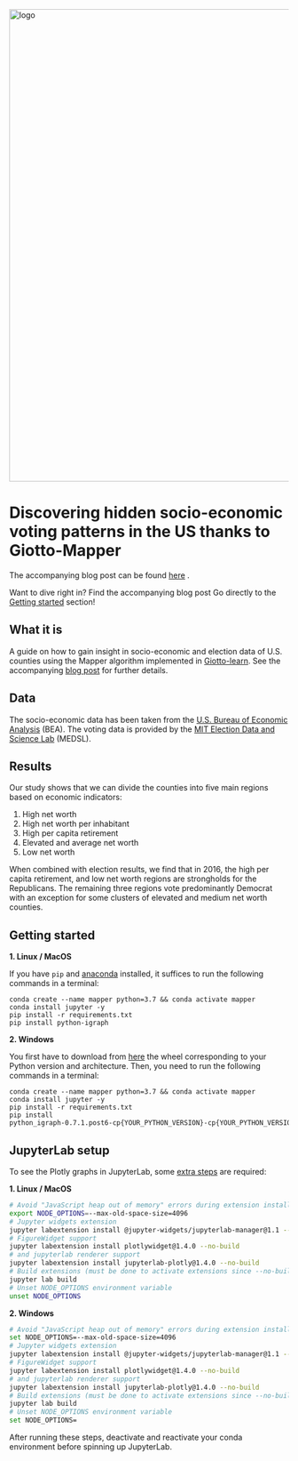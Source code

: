 <img src="https://www.giotto.ai/static/vector/logo.svg" alt="logo" width="850"/>

# Discovering hidden socio-economic voting patterns in the US thanks to Giotto-Mapper

The accompanying blog post can be found [here](https://towardsdatascience.com/the-shape-of-the-united-states-presidential-elections-c336d80e4ddf) .

Want to dive right in? Find the accompanying blog post Go directly to the [Getting started](#getting-started) section!

## What it is

A guide on how to gain insight in socio-economic and election data of U.S. counties using the Mapper algorithm implemented in [Giotto-learn](https://github.com/giotto-ai/giotto-learn).
See the accompanying [blog post](https://towardsdatascience.com/the-shape-of-the-united-states-presidential-elections-c336d80e4ddf) for further details.

## Data

The socio-economic data has been taken from the [U.S. Bureau of Economic Analysis](https://www.bea.gov) (BEA). The voting data is provided by the [MIT Election Data and Science Lab](https://electionlab.mit.edu/data) (MEDSL).

## Results

Our study shows that we can divide the counties into five main regions based on economic indicators:

1. High net worth
2. High net worth per inhabitant
3. High per capita retirement
4. Elevated and average net worth
5. Low net worth

When combined with election results, we find that in 2016, the high per capita retirement, and low net worth regions are strongholds for the Republicans. The remaining three regions vote predominantly Democrat with an exception for some clusters of elevated and medium net worth counties.

## Getting started

__1. Linux / MacOS__

If you have `pip` and [anaconda](https://anaconda.org) installed, it suffices to run the following commands in a terminal:

```console
conda create --name mapper python=3.7 && conda activate mapper
conda install jupyter -y
pip install -r requirements.txt
pip install python-igraph
```

__2. Windows__

You first have to download from [here](https://www.lfd.uci.edu/~gohlke/pythonlibs/#python-igraph) the wheel corresponding to your Python version and architecture. Then, you need to run the following commands in a terminal:

```console
conda create --name mapper python=3.7 && conda activate mapper
conda install jupyter -y
pip install -r requirements.txt
pip install python_igraph‑0.7.1.post6‑cp{YOUR_PYTHON_VERSION}‑cp{YOUR_PYTHON_VERSION}‑win_amd64.whl
```

## JupyterLab setup

To see the Plotly graphs in JupyterLab, some [extra steps](https://github.com/plotly/plotly.py) are required:

__1. Linux / MacOS__

```bash
# Avoid "JavaScript heap out of memory" errors during extension installation
export NODE_OPTIONS=--max-old-space-size=4096
# Jupyter widgets extension
jupyter labextension install @jupyter-widgets/jupyterlab-manager@1.1 --no-build
# FigureWidget support
jupyter labextension install plotlywidget@1.4.0 --no-build
# and jupyterlab renderer support
jupyter labextension install jupyterlab-plotly@1.4.0 --no-build
# Build extensions (must be done to activate extensions since --no-build is used above)
jupyter lab build
# Unset NODE_OPTIONS environment variable
unset NODE_OPTIONS
```

__2. Windows__

```bash
# Avoid "JavaScript heap out of memory" errors during extension installation
set NODE_OPTIONS=--max-old-space-size=4096
# Jupyter widgets extension
jupyter labextension install @jupyter-widgets/jupyterlab-manager@1.1 --no-build
# FigureWidget support
jupyter labextension install plotlywidget@1.4.0 --no-build
# and jupyterlab renderer support
jupyter labextension install jupyterlab-plotly@1.4.0 --no-build
# Build extensions (must be done to activate extensions since --no-build is used above)
jupyter lab build
# Unset NODE_OPTIONS environment variable
set NODE_OPTIONS=
```

After running these steps, deactivate and reactivate your conda environment before spinning up JupyterLab.
